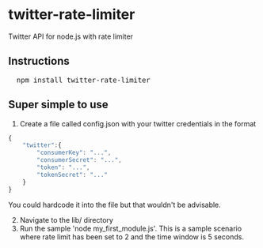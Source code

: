 twitter-rate-limiter
====================

Twitter API for node.js with rate limiter

## Instructions

<pre>
  npm install twitter-rate-limiter
</pre>

## Super simple to use
1.  Create a file called config.json with your twitter credentials in the format

```javascript
{
	"twitter":{
		"consumerKey": "...",
		"consumerSecret": "...",
		"token": "...",
		"tokenSecret": "..."
	}
}	
```
You could hardcode it into the file but that wouldn't be advisable.

2.  Navigate to the lib/ directory
3.  Run the sample 'node my_first_module.js'.  This is a sample scenario where rate limit has been set to 2 and the time window is 5 seconds.



